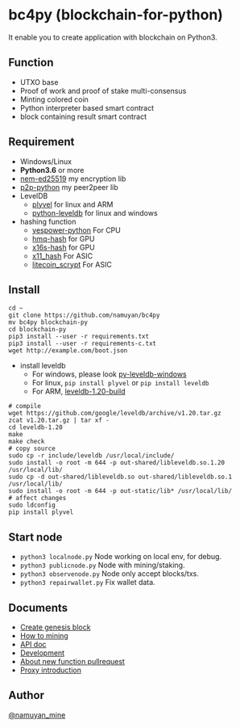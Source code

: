 bc4py (blockchain-for-python)
=============================
It enable you to create application with blockchain on Python3.

Function
----
* UTXO base
* Proof of work and proof of stake multi-consensus
* Minting colored coin
* Python interpreter based smart contract
* block containing result smart contract

Requirement
----
* Windows/Linux
* **Python3.6** or more
* [nem-ed25519](https://github.com/namuyan/nem-ed25519) my encryption lib
* [p2p-python](https://github.com/namuyan/p2p-python) my peer2peer lib
* LevelDB
    * [plyvel](https://github.com/wbolster/plyvel) for linux and ARM
    * [python-leveldb](https://github.com/happynear/py-leveldb-windows) for linux and windows
* hashing function
    * [yespower-python](https://github.com/namuyan/yespower-python)  For CPU
    * [hmq-hash](https://github.com/namuyan/hmq-hash) for GPU
    * [x16s-hash](https://pypi.org/project/shield-x16s-hash/) for GPU
    * [x11_hash](https://pypi.org/project/x11_hash/) For ASIC
    * [litecoin_scrypt](https://pypi.org/project/litecoin_scrypt/) For ASIC

Install
----
```commandline
cd ~
git clone https://github.com/namuyan/bc4py
mv bc4py blockchain-py
cd blockchain-py
pip3 install --user -r requirements.txt
pip3 install --user -r requirements-c.txt
wget http://example.com/boot.json
```

* install leveldb
    * For windows, please look [py-leveldb-windows](https://github.com/happynear/py-leveldb-windows)
    * For linux, `pip install plyvel` or `pip install leveldb`
    * For ARM, [leveldb-1.20-build](https://tangerina.jp/blog/leveldb-1.20-build/)

```text
# compile
wget https://github.com/google/leveldb/archive/v1.20.tar.gz
zcat v1.20.tar.gz | tar xf -
cd leveldb-1.20
make
make check
# copy source
sudo cp -r include/leveldb /usr/local/include/
sudo install -o root -m 644 -p out-shared/libleveldb.so.1.20 /usr/local/lib/
sudo cp -d out-shared/libleveldb.so out-shared/libleveldb.so.1 /usr/local/lib/
sudo install -o root -m 644 -p out-static/lib* /usr/local/lib/
# affect changes
sudo ldconfig
pip install plyvel
```

Start node
----
* `python3 localnode.py` Node working on local env, for debug.
* `python3 publicnode.py` Node with mining/staking.
* `python3 observenode.py` Node only accept blocks/txs.
* `python3 repairwallet.py` Fix wallet data.

Documents
----
* [Create genesis block](doc/GenesisBlock.md)
* [How to mining](doc/Mining.md)
* [API doc](bc4py/user/api/static/index.md)
* [Development](doc/Development.md)
* [About new function pullrequest](doc/AboutPullrequest.md)
* [Proxy introduction](doc/Proxy.md)

Author
----
[@namuyan_mine](http://twitter.com/namuyan_mine/)
